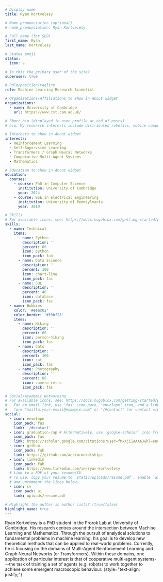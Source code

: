 ```yaml
---
# Display name
title: Ryan Kortvelesy

# Name pronunciation (optional)
# name_pronunciation: Ryan Kortvelesy

# Full name (for SEO)
first_name: Ryan
last_name: Kortvelesy

# Status emoji
status:
  icon: ☕️

# Is this the primary user of the site?
superuser: true

# Role/position/tagline
role: Machine Learning Research Scientist

# Organizations/Affiliations to show in About widget
organizations:
  - name: University of Cambridge
    url: https://www.cst.cam.ac.uk/

# Short bio (displayed in user profile at end of posts)
# bio: My research interests include distributed robotics, mobile computing and programmable matter.

# Interests to show in About widget
interests:
  - Reinforcement Learning
  - Self-Supervsied Learning
  - Transformers / Graph Neural Networks
  - Cooperative Multi-Agent Systems
  - Mathematics

# Education to show in About widget
education:
  courses:
    - course: PhD in Computer Science
      institution: University of Cambridge
      year: 2024
    - course: BSE in Electrical Engineering
      institution: University of Pennsylvania
      year: 2019

# Skills
# For available icons, see: https://docs.hugoblox.com/getting-started/page-builder/#icons
skills:
  - name: Technical
    items:
      - name: Python
        description: ''
        percent: 80
        icon: python
        icon_pack: fab
      - name: Data Science
        description: ''
        percent: 100
        icon: chart-line
        icon_pack: fas
      - name: SQL
        description: ''
        percent: 40
        icon: database
        icon_pack: fas
  - name: Hobbies
    color: '#eeac02'
    color_border: '#f0bf23'
    items:
      - name: Hiking
        description: ''
        percent: 60
        icon: person-hiking
        icon_pack: fas
      - name: Cats
        description: ''
        percent: 100
        icon: cat
        icon_pack: fas
      - name: Photography
        description: ''
        percent: 80
        icon: camera-retro
        icon_pack: fas

# Social/Academic Networking
# For available icons, see: https://docs.hugoblox.com/getting-started/page-builder/#icons
#   For an email link, use "fas" icon pack, "envelope" icon, and a link in the
#   form "mailto:your-email@example.com" or "/#contact" for contact widget.
social:
  - icon: envelope
    icon_pack: fas
    link: '/#contact'
  - icon: graduation-cap # Alternatively, use `google-scholar` icon from `ai` icon pack
    icon_pack: fas
    link: https://scholar.google.com/citations?user=fMxXjiIAAAAJ&hl=en&authuser=1
  - icon: github
    icon_pack: fab
    link: https://github.com/acciorocketships
  - icon: linkedin
    icon_pack: fab
    link: https://www.linkedin.com/in/ryan-kortvelesy
  # Link to a PDF of your resume/CV.
  # To use: copy your resume to `static/uploads/resume.pdf`, enable `ai` icons in `params.yaml`,
  # and uncomment the lines below.
  - icon: cv
    icon_pack: ai
    link: uploads/resume.pdf

# Highlight the author in author lists? (true/false)
highlight_name: true
---
```


Ryan Kortvelesy is a PhD student in the Prorok Lab at University of Cambridge. His research centres around the intersection between Machine Learning and Mathematics. Through the pursuit of analytical solutions to fundamental problems in machine learning, his goal is to develop new theoretical methods that can be applied to real-world problems. Currently, he is focusing on the domains of Multi-Agent Reinforcement Learning and Graph Neural Networks (or Transformers). Within these domains, one application of particular interest is that of cooperative multi-agent systems---the task of training a set of agents (e.g. robots) to work together to achieve some emergent macroscopic behaviour.
{style="text-align: justify;"}
